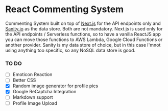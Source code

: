 # React Commenting System

Commenting System built on top of [Next.js](https://nextjs.org/) for the API endpoints only and [Sanity.io](https://www.sanity.io/) as the data store.
Both are not mandatory. Next.js is used only for the API endpoints / Serverless functions, so to have a vanilla ReactJS app you can move those functions to AWS Lambda, Google Cloud Functions or another provider. Sanity is my data store of choice, but in this case I'mnot using anything too specific, so any NoSQL data store is good.

### TO DO
- [ ] Emoticon Reaction
- [ ] Better CSS
- [x] Random image generator for profile pics
- [x] Google ReCaptcha Integration
- [ ] Markdown support
- [ ] Profile Image Upload
